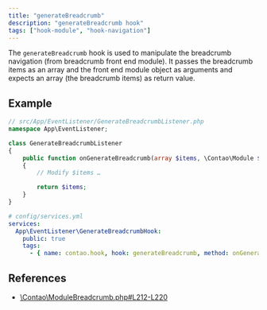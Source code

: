 ```yaml
---
title: "generateBreadcrumb"
description: "generateBreadcrumb hook"
tags: ["hook-module", "hook-navigation"]
---
```


The `generateBreadcrumb` hook is used to manipulate the breadcrumb navigation 
(from breadcrumb front end module). It passes the breadcrumb items as an array
and the front end module object as arguments and expects an array (the breadcrumb
items) as return value.

## Example

```php
// src/App/EventListener/GenerateBreadcrumbListener.php
namespace App\EventListener;

class GenerateBreadcrumbListener
{
    public function onGenerateBreadcrumb(array $items, \Contao\Module $module): array
    {
        // Modify $items …

        return $items;
    }
}
```

```yml
# config/services.yml
services:
  App\EventListener\GenerateBreadcrumbHook:
    public: true
    tags:
      - { name: contao.hook, hook: generateBreadcrumb, method: onGenerateBreadcrumb }
```

## References

* [\Contao\ModuleBreadcrumb.php#L212-L220](https://github.com/contao/contao/blob/4.7.6/core-bundle/src/Resources/contao/modules/ModuleBreadcrumb.php#L212-L220)
